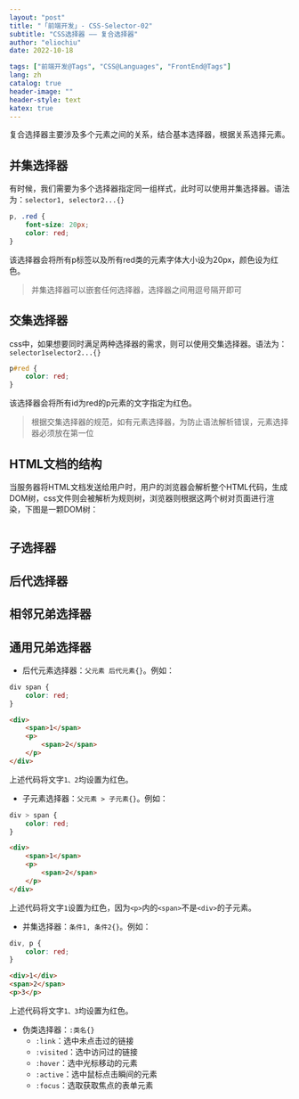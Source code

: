 ```yaml
---
layout: "post"
title: "「前端开发」- CSS-Selector-02"
subtitle: "CSS选择器 —— 复合选择器"
author: "eliochiu"
date: 2022-10-18

tags: ["前端开发@Tags", "CSS@Languages", "FrontEnd@Tags"]
lang: zh
catalog: true
header-image: ""
header-style: text
katex: true
---
```





复合选择器主要涉及多个元素之间的关系，结合基本选择器，根据关系选择元素。

## 并集选择器
有时候，我们需要为多个选择器指定同一组样式，此时可以使用并集选择器。语法为：`selector1, selector2...{}`

```css 
p, .red {
    font-size: 20px;
    color: red;
}
```

该选择器会将所有p标签以及所有red类的元素字体大小设为20px，颜色设为红色。

> 并集选择器可以嵌套任何选择器，选择器之间用逗号隔开即可

## 交集选择器
css中，如果想要同时满足两种选择器的需求，则可以使用交集选择器。语法为：`selector1selector2...{}`

```css
p#red {
    color: red;
}
```

该选择器会将所有id为red的p元素的文字指定为红色。

> 根据交集选择器的规范，如有元素选择器，为防止语法解析错误，元素选择器必须放在第一位

## HTML文档的结构

当服务器将HTML文档发送给用户时，用户的浏览器会解析整个HTML代码，生成DOM树，css文件则会被解析为规则树，浏览器则根据这两个树对页面进行渲染，下图是一颗DOM树：

![]()

## 子选择器


## 后代选择器



## 相邻兄弟选择器


## 通用兄弟选择器

* 后代元素选择器：`父元素 后代元素{}`。例如：
```css
div span {
    color: red;
}
```
```html
<div>
    <span>1</span>
    <p>
        <span>2</span>
    </p>
</div>
```
上述代码将文字`1、2`均设置为红色。

* 子元素选择器：`父元素 > 子元素{}`。例如：
```css
div > span {
    color: red;
}
```
```html
<div>
    <span>1</span>
    <p>
        <span>2</span>
    </p>
</div>
```
上述代码将文字`1`设置为红色，因为`<p>`内的`<span>`不是`<div>`的子元素。

* 并集选择器：`条件1, 条件2{}`。例如：
```css
div, p {
    color: red;
}
```
```html
<div>1</div>
<span>2</span>
<p>3</p>
```
上述代码将文字`1、3`均设置为红色。

* 伪类选择器：`:类名{}`
  * `:link`：选中未点击过的链接
  * `:visited`：选中访问过的链接
  * `:hover`：选中光标移动的元素
  * `:active`：选中鼠标点击瞬间的元素
  * `:focus`：选取获取焦点的表单元素







